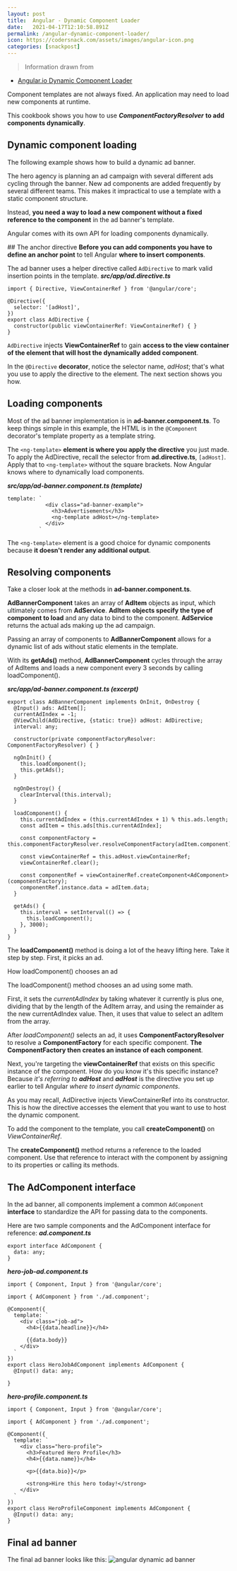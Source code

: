 ```yaml
---
layout: post
title:  Angular - Dynamic Component Loader
date:   2021-04-17T12:10:58.891Z
permalink: /angular-dynamic-component-loader/
icon: https://codersnack.com/assets/images/angular-icon.png
categories: [snackpost]
---
```


> Information drawn from 
- [Angular.io Dynamic Component Loader](https://angular.io/guide/dynamic-component-loader)

Component templates are not always fixed. An application may need to load new components at runtime.

This cookbook shows you how to use ***ComponentFactoryResolver*** **to add components dynamically**.


## Dynamic component loading
The following example shows how to build a dynamic ad banner.

The hero agency is planning an ad campaign with several different ads cycling through the banner. New ad components are added frequently by several different teams. This makes it impractical to use a template with a static component structure.

Instead, **you need a way to load a new component without a fixed reference to the component** in the ad banner's template.

Angular comes with its own API for loading components dynamically.

## The anchor directive
**Before you can add components you have to define an anchor point** to tell Angular **where to insert components**.

The ad banner uses a helper directive called ```AdDirective``` to mark valid insertion points in the template.
***src/app/ad.directive.ts***
```
import { Directive, ViewContainerRef } from '@angular/core';

@Directive({
  selector: '[adHost]',
})
export class AdDirective {
  constructor(public viewContainerRef: ViewContainerRef) { }
}
```
```AdDirective``` injects **ViewContainerRef** to gain **access to the view container of the element that will host the dynamically added component**.

In the ```@Directive``` **decorator**, notice the selector name, *adHost*; that's what you use to apply the directive to the element. The next section shows you how.

## Loading components
Most of the ad banner implementation is in **ad-banner.component.ts**. To keep things simple in this example, the HTML is in the ```@Component``` decorator's template property as a template string.

The ```<ng-template>``` **element is where you apply the directive** you just made. To apply the AdDirective, recall the selector from **ad.directive.ts**, ```[adHost]```. Apply that to ```<ng-template>``` without the square brackets. Now Angular knows where to dynamically load components.

***src/app/ad-banner.component.ts (template)***
```
template: `
            <div class="ad-banner-example">
              <h3>Advertisements</h3>
              <ng-template adHost></ng-template>
            </div>
          `
```

The ```<ng-template>``` element is a good choice for dynamic components because **it doesn't render any additional output**.

## Resolving components
Take a closer look at the methods in **ad-banner.component.ts**.

**AdBannerComponent** takes an array of **AdItem** objects as input, which ultimately comes from **AdService**. **AdItem** **objects specify the type of component to load** and any data to bind to the component. **AdService** returns the actual ads making up the ad campaign.

Passing an array of components to **AdBannerComponent** allows for a dynamic list of ads without static elements in the template.

With its **getAds()** method, **AdBannerComponent** cycles through the array of AdItems and loads a new component every 3 seconds by calling loadComponent().

***src/app/ad-banner.component.ts (excerpt)***
```
export class AdBannerComponent implements OnInit, OnDestroy {
  @Input() ads: AdItem[];
  currentAdIndex = -1;
  @ViewChild(AdDirective, {static: true}) adHost: AdDirective;
  interval: any;

  constructor(private componentFactoryResolver: ComponentFactoryResolver) { }

  ngOnInit() {
    this.loadComponent();
    this.getAds();
  }

  ngOnDestroy() {
    clearInterval(this.interval);
  }

  loadComponent() {
    this.currentAdIndex = (this.currentAdIndex + 1) % this.ads.length;
    const adItem = this.ads[this.currentAdIndex];

    const componentFactory = this.componentFactoryResolver.resolveComponentFactory(adItem.component);

    const viewContainerRef = this.adHost.viewContainerRef;
    viewContainerRef.clear();

    const componentRef = viewContainerRef.createComponent<AdComponent>(componentFactory);
    componentRef.instance.data = adItem.data;
  }

  getAds() {
    this.interval = setInterval(() => {
      this.loadComponent();
    }, 3000);
  }
}
```

The **loadComponent()** method is doing a lot of the heavy lifting here. Take it step by step. First, it picks an ad.

How loadComponent() chooses an ad

The loadComponent() method chooses an ad using some math.

First, it sets the *currentAdIndex* by taking whatever it currently is plus one, dividing that by the length of the AdItem array, and using the remainder as the new currentAdIndex value. Then, it uses that value to select an adItem from the array.

After *loadComponent()* selects an ad, it uses **ComponentFactoryResolver** to resolve a **ComponentFactory** for each specific component. **The ComponentFactory then creates an instance of each component**.

Next, you're targeting the **viewContainerRef** that exists on this specific instance of the component. How do you know it's this specific instance? Because *it's referring to **adHost*** and ***adHost*** is the directive you set up earlier to tell Angular *where to insert dynamic components*.

As you may recall, AdDirective injects ViewContainerRef into its constructor. This is how the directive accesses the element that you want to use to host the dynamic component.

To add the component to the template, you call **createComponent()** on *ViewContainerRef*.

The **createComponent()** method returns a reference to the loaded component. Use that reference to interact with the component by assigning to its properties or calling its methods.

## The AdComponent interface
In the ad banner, all components implement a common ```AdComponent``` **interface** to standardize the API for passing data to the components.

Here are two sample components and the AdComponent interface for reference:
***ad.component.ts***
```
export interface AdComponent {
  data: any;
}
```
***hero-job-ad.component.ts***
```
import { Component, Input } from '@angular/core';

import { AdComponent } from './ad.component';

@Component({
  template: `
    <div class="job-ad">
      <h4>{{data.headline}}</h4>

      {{data.body}}
    </div>
  `
})
export class HeroJobAdComponent implements AdComponent {
  @Input() data: any;

}
```

***hero-profile.component.ts***
```
import { Component, Input } from '@angular/core';

import { AdComponent } from './ad.component';

@Component({
  template: `
    <div class="hero-profile">
      <h3>Featured Hero Profile</h3>
      <h4>{{data.name}}</h4>

      <p>{{data.bio}}</p>

      <strong>Hire this hero today!</strong>
    </div>
  `
})
export class HeroProfileComponent implements AdComponent {
  @Input() data: any;
}
```

## Final ad banner
The final ad banner looks like this:
![angular dynamic ad banner](https://codersnack.com/assets/images/angular-dynamic-ad-bannerpng)





